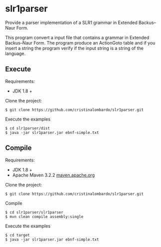 # slr1parser
Provide a parser implementation of a SLR1 grammar in Extended Backus–Naur Form.

This program convert a input file that contains a grammar in Extended Backus–Naur Form. 
The program produce an ActionGoto table and if you insert a string the program verify if the input string is a string of the language.

## Execute
Requirements:
* JDK 1.8 +

Clone the project:
```console
$ git clone https://github.com/cristinalombardo/slr1parser.git
```
Execute the examples
```console
$ cd slr1parser/dist
$ java -jar slr1parser.jar ebnf-simple.txt
```

## Compile
Requirements:
* JDK 1.8 +
* Apache Maven 3.2.2 [maven.apache.org](http://maven.apache.org/) 

Clone the project:
```console
$ git clone https://github.com/cristinalombardo/slr1parser.git
```
Compile
```console
$ cd slr1parser/slr1parser
$ mvn clean compile assembly:single
```
Execute the examples
```console
$ cd target
$ java -jar slr1parser.jar ebnf-simple.txt
```

